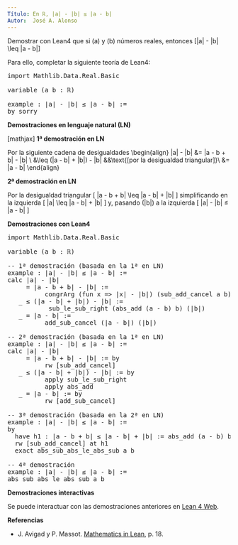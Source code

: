 ```yaml
---
Título: En ℝ, |a| - |b| ≤ |a - b|
Autor:  José A. Alonso
---
```


Demostrar con Lean4 que si \(a\) y \(b\) números reales, entonces
\[|a| - |b| \leq |a - b|\]

Para ello, completar la siguiente teoría de Lean4:

<pre lang="lean">
import Mathlib.Data.Real.Basic

variable (a b : ℝ)

example : |a| - |b| ≤ |a - b| :=
by sorry
</pre>
<!--more-->

<b>Demostraciones en lenguaje natural (LN)</b>

[mathjax]
<b>1ª demostración en LN</b>

Por la siguiente cadena de desigualdades
\begin{align}
   |a| - |b| &= |a - b + b| - |b| \\
             &\leq (|a - b| + |b|) - |b|   &&\text{[por la desigualdad triangular]}\\
             &= |a - b|
\end{align}

<b>2ª demostración en LN</b>

Por la desigualdad triangular
\[   |a - b + b| \leq |a - b| + |b| \]
simplificando en la izquierda
\[   |a| \leq |a - b| + |b| \]
y, pasando \(|b|\) a la izquierda
\[   |a| - |b| ≤ |a - b| \]

<b>Demostraciones con Lean4</b>

<pre lang="lean">
import Mathlib.Data.Real.Basic

variable (a b : ℝ)

-- 1ª demostración (basada en la 1ª en LN)
example : |a| - |b| ≤ |a - b| :=
calc |a| - |b|
     = |a - b + b| - |b| :=
          congrArg (fun x => |x| - |b|) (sub_add_cancel a b).symm
   _ ≤ (|a - b| + |b|) - |b| :=
           sub_le_sub_right (abs_add (a - b) b) (|b|)
   _ = |a - b| :=
          add_sub_cancel (|a - b|) (|b|)

-- 2ª demostración (basada en la 1ª en LN)
example : |a| - |b| ≤ |a - b| :=
calc |a| - |b|
     = |a - b + b| - |b| := by
          rw [sub_add_cancel]
   _ ≤ (|a - b| + |b|) - |b| := by
          apply sub_le_sub_right
          apply abs_add
   _ = |a - b| := by
          rw [add_sub_cancel]

-- 3ª demostración (basada en la 2ª en LN)
example : |a| - |b| ≤ |a - b| :=
by
  have h1 : |a - b + b| ≤ |a - b| + |b| := abs_add (a - b) b
  rw [sub_add_cancel] at h1
  exact abs_sub_abs_le_abs_sub a b

-- 4ª demostración
example : |a| - |b| ≤ |a - b| :=
abs_sub_abs_le_abs_sub a b
</pre>

<b>Demostraciones interactivas</b>

Se puede interactuar con las demostraciones anteriores en <a href="https://lean.math.hhu.de/#url=https://raw.githubusercontent.com/jaalonso/Calculemus2/main/src/abs_sub.lean" rel="noopener noreferrer" target="_blank">Lean 4 Web</a>.

<b>Referencias</b>

<ul>
<li> J. Avigad y P. Massot. <a href="https://bit.ly/3U4UjBk">Mathematics in Lean</a>, p. 18.</li>
</ul>
